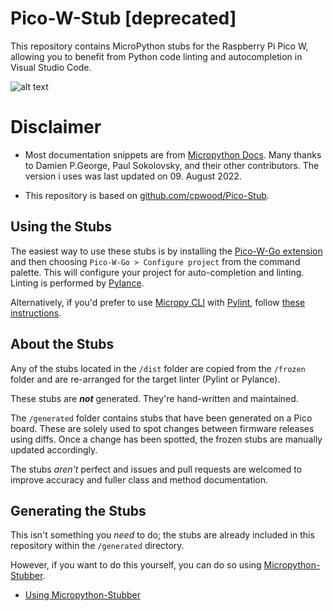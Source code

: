 # Pico-W-Stub \[deprecated\]

This repository contains MicroPython stubs for the Raspberry Pi Pico W, allowing you to benefit from Python code linting and autocompletion in Visual Studio Code.

![alt text](https://raw.githubusercontent.com/paulober/Pico-W-Stub/main/screenshot.png "Screenshot")

# Disclaimer

- Most documentation snippets are from [Micropython Docs](https://docs.micropython.org/en/v1.19.1/).
  Many thanks to Damien P.George, Paul Sokolovsky, and their other contributors. The version i uses was last updated on 09. August 2022.

- This repository is based on [github.com/cpwood/Pico-Stub](https://github.com/cpwood/Pico-Stub).

## Using the Stubs

The easiest way to use these stubs is by installing the [Pico-W-Go extension](https://marketplace.visualstudio.com/items?itemName=paulober.pico-w-go) and then choosing `Pico-W-Go > Configure project` from the command palette. This will configure your project for auto-completion and linting. Linting is performed by [Pylance](https://marketplace.visualstudio.com/items?itemName=ms-python.vscode-pylance).

Alternatively, if you'd prefer to use [Micropy CLI](https://github.com/BradenM/micropy-cli) with [Pylint](https://www.pylint.org/), follow [these instructions](micropy.md#using-the-stubs).

## About the Stubs

Any of the stubs located in the `/dist` folder are copied from the `/frozen` folder and are re-arranged for the target linter (Pylint or Pylance).

These stubs are **_not_** generated. They're hand-written and maintained.

The `/generated` folder contains stubs that have been generated on a Pico board. These are solely used to spot changes between firmware releases using diffs. Once a change has been spotted, the frozen stubs are manually updated accordingly.

The stubs _aren't_ perfect and issues and pull requests are welcomed to improve accuracy and fuller class and method documentation.

## Generating the Stubs

This isn't something you _need_ to do; the stubs are already included in this repository within the `/generated` directory.

However, if you want to do this yourself, you can do so using [Micropython-Stubber](https://github.com/Josverl/micropython-stubber).

- [Using Micropython-Stubber](micropython-stubber.md#generating-the-stubs)
